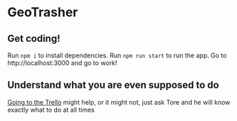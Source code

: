 # GeoTrasher

## Get coding!

Run `npm i` to install dependencies.
Run `npm run start` to run the app.
Go to http://localhost:3000 and go to work!

## Understand what you are even supposed to do

[Going to the Trello](https://trello.com/b/yZEVXxfZ/geotrasher) might help, or it might not, just ask Tore and he will know exactly what to do at all times
